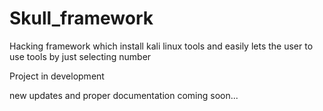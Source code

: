 # Skull_framework
Hacking framework which install kali linux tools and easily lets the user to use tools by just selecting number


Project in development 


new updates and proper documentation coming soon...
